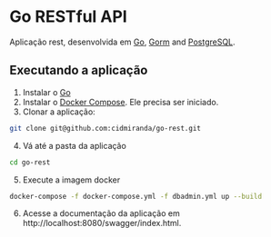 # Go RESTful API

Aplicação rest, desenvolvida em [Go](https://go.dev/), [Gorm](https://gorm.io/) and [PostgreSQL](https://www.postgresql.org/).

## Executando a aplicação

1. Instalar o [Go](https://go.dev/dl/)
2. Instalar o [Docker Compose](https://docs.docker.com/compose/install/). Ele precisa ser iniciado.
3. Clonar a aplicação:

```bash
git clone git@github.com:cidmiranda/go-rest.git
```

4. Vá até a pasta da aplicação

```bash
cd go-rest
```

5. Execute a imagem docker

```bash
docker-compose -f docker-compose.yml -f dbadmin.yml up --build
```

6. Acesse a documentação da aplicação em http://localhost:8080/swagger/index.html.

